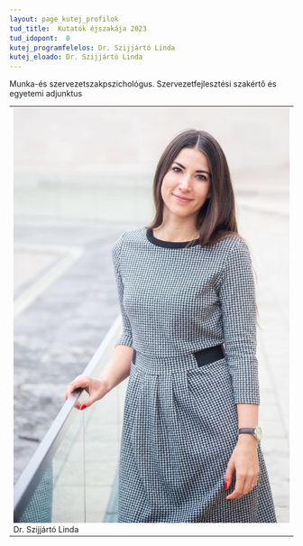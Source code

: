 ```yaml
---
layout: page_kutej_profilok
tud_title:  Kutatók éjszakája 2023
tud_idopont:  0
kutej_programfelelos: Dr. Szijjártó Linda
kutej_eloado: Dr. Szijjártó Linda
---
```


Munka-és szervezetszakpszichológus. Szervezetfejlesztési szakértő és egyetemi adjunktus

<table class="picture">
<tr>
<td>

<div class="gallery">
    <img src="images/Szijjarto_Linda.jpeg" max-width="250" max-height="200">
  <div class="desc">Dr. Szijjártó Linda</div>
</div>

</td>
</tr>
</table>
